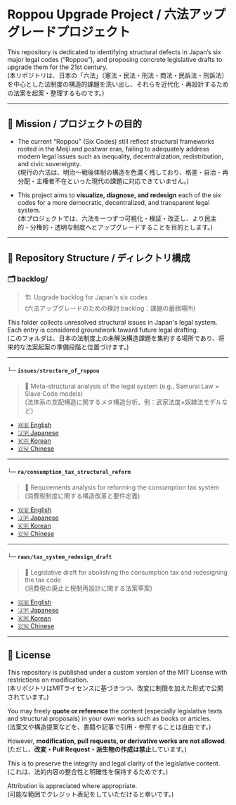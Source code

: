 # Roppou Upgrade Project / 六法アップグレードプロジェクト

This repository is dedicated to identifying structural defects in Japan’s six major legal codes (“Roppou”), and proposing concrete legislative drafts to upgrade them for the 21st century.  
(本リポジトリは、日本の「六法」（憲法・民法・刑法・商法・民訴法・刑訴法）を中心とした法制度の構造的課題を洗い出し、それらを近代化・再設計するための法案を起案・整理するものです。)

---

## 🧭 Mission / プロジェクトの目的

- The current “Roppou” (Six Codes) still reflect structural frameworks rooted in the Meiji and postwar eras, failing to adequately address modern legal issues such as inequality, decentralization, redistribution, and civic sovereignty.  
  (現行の六法は、明治〜戦後体制の構造を色濃く残しており、格差・自治・再分配・主権者不在といった現代の課題に対応できていません。)

- This project aims to **visualize, diagnose, and redesign** each of the six codes for a more democratic, decentralized, and transparent legal system.  
  (本プロジェクトでは、六法を一つずつ可視化・検証・改正し、より民主的・分権的・透明な制度へとアップグレードすることを目的とします。)

---

## 📁 Repository Structure / ディレクトリ構成

### 🗂 backlog/  
> 🏗️ Upgrade backlog for Japan's six codes  
> (六法アップグレードのための検討 backlog：課題の蓄積場所)

This folder collects unresolved structural issues in Japan's legal system. Each entry is considered groundwork toward future legal drafting.  
(このフォルダは、日本の法制度上の未解決構造課題を集約する場所であり、将来的な法案起案の準備段階と位置づけます。)

---

#### └─ `issues/structure_of_roppou`  
> 🧱 Meta-structural analysis of the legal system (e.g., Samurai Law × Slave Code models)  
> (法体系の支配構造に関するメタ構造分析。例：武家法度×奴隷法モデルなど)

- [🇬🇧 English](backlog/issues/structure_of_roppou/structure_of_roppou_en.md)  
- [🇯🇵 Japanese](backlog/issues/structure_of_roppou/structure_of_roppou_ja.md)  
- [🇰🇷 Korean](backlog/issues/structure_of_roppou/structure_of_roppou_ko.md)  
- [🇨🇳 Chinese](backlog/issues/structure_of_roppou/structure_of_roppou_zh.md)

---

#### └─ `ra/consumption_tax_structural_reform`  
> 💸 Requirements analysis for reforming the consumption tax system  
> (消費税制度に関する構造改革と要件定義)

- [🇬🇧 English](backlog/ra/consumption_tax_structural_reform/consumption_tax_structural_reform_en.md)  
- [🇯🇵 Japanese](backlog/ra/consumption_tax_structural_reform/consumption_tax_structural_reform_ja.md)  
- [🇰🇷 Korean](backlog/ra/consumption_tax_structural_reform/consumption_tax_structural_reform_ko.md)  
- [🇨🇳 Chinese](backlog/ra/consumption_tax_structural_reform/consumption_tax_structural_reform_zh.md)

---

#### └─ `raws/tax_system_redesign_draft`  
> 📜 Legislative draft for abolishing the consumption tax and redesigning the tax code  
> (消費税の廃止と税制再設計に関する法案草案)

- [🇬🇧 English](backlog/raws/tax_system_redesign_draft/tax_system_redesign_draft_en.md)  
- [🇯🇵 Japanese](backlog/raws/tax_system_redesign_draft/tax_system_redesign_draft_ja.md)  
- [🇰🇷 Korean](backlog/raws/tax_system_redesign_draft/tax_system_redesign_draft_ko.md)  
- [🇨🇳 Chinese](backlog/raws/tax_system_redesign_draft/tax_system_redesign_draft_zh.md)

---

## 📝 License

This repository is published under a custom version of the MIT License with restrictions on modification.  
(本リポジトリはMITライセンスに基づきつつ、改変に制限を加えた形式で公開されています。)

You may freely **quote or reference** the content (especially legislative texts and structural proposals) in your own works such as books or articles.  
(法案文や構造提案などを、書籍や記事で引用・参照することは自由です。)

However, **modification, pull requests, or derivative works are not allowed**.  
(ただし、**改変・Pull Request・派生物の作成は禁止**しています。)

This is to preserve the integrity and legal clarity of the legislative content.  
(これは、法的内容の整合性と明確性を保持するためです。)

Attribution is appreciated where appropriate.  
(可能な範囲でクレジット表記をしていただけると幸いです。)



